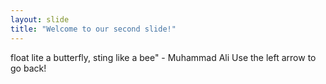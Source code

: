 ```yaml
---
layout: slide
title: "Welcome to our second slide!"
---
```

float lite a butterfly, sting like a bee" - Muhammad Ali
Use the left arrow to go back!
